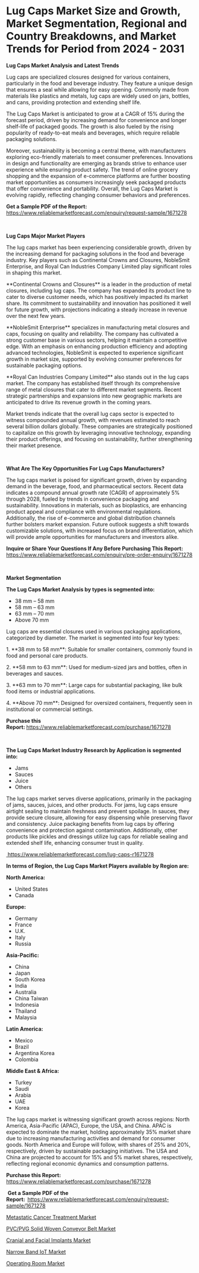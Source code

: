 <p><h1>Lug Caps Market Size and Growth, Market Segmentation, Regional and Country Breakdowns, and Market Trends for Period from 2024 -  2031</h1></p><p><strong>Lug Caps Market Analysis and Latest Trends</strong></p>
<p><p>Lug caps are specialized closures designed for various containers, particularly in the food and beverage industry. They feature a unique design that ensures a seal while allowing for easy opening. Commonly made from materials like plastics and metals, lug caps are widely used on jars, bottles, and cans, providing protection and extending shelf life. </p><p>The Lug Caps Market is anticipated to grow at a CAGR of 15% during the forecast period, driven by increasing demand for convenience and longer shelf-life of packaged goods. The growth is also fueled by the rising popularity of ready-to-eat meals and beverages, which require reliable packaging solutions. </p><p>Moreover, sustainability is becoming a central theme, with manufacturers exploring eco-friendly materials to meet consumer preferences. Innovations in design and functionality are emerging as brands strive to enhance user experience while ensuring product safety. The trend of online grocery shopping and the expansion of e-commerce platforms are further boosting market opportunities as consumers increasingly seek packaged products that offer convenience and portability. Overall, the Lug Caps Market is evolving rapidly, reflecting changing consumer behaviors and preferences.</p></p>
<p><strong>Get a Sample PDF of the Report:&nbsp;</strong> <a href="https://www.reliablemarketforecast.com/enquiry/request-sample/1671278?utm_campaign=1169&utm_medium=2&utm_source=Github&utm_content=ia&utm_term=20122024&utm_id=lug-caps">https://www.reliablemarketforecast.com/enquiry/request-sample/1671278</a></p>
<p>&nbsp;</p>
<p><strong>Lug Caps Major Market Players</strong></p>
<p><p>The lug caps market has been experiencing considerable growth, driven by the increasing demand for packaging solutions in the food and beverage industry. Key players such as Continental Crowns and Closures, NobleSmit Enterprise, and Royal Can Industries Company Limited play significant roles in shaping this market.</p><p>**Continental Crowns and Closures** is a leader in the production of metal closures, including lug caps. The company has expanded its product line to cater to diverse customer needs, which has positively impacted its market share. Its commitment to sustainability and innovation has positioned it well for future growth, with projections indicating a steady increase in revenue over the next few years.</p><p>**NobleSmit Enterprise** specializes in manufacturing metal closures and caps, focusing on quality and reliability. The company has cultivated a strong customer base in various sectors, helping it maintain a competitive edge. With an emphasis on enhancing production efficiency and adopting advanced technologies, NobleSmit is expected to experience significant growth in market size, supported by evolving consumer preferences for sustainable packaging options.</p><p>**Royal Can Industries Company Limited** also stands out in the lug caps market. The company has established itself through its comprehensive range of metal closures that cater to different market segments. Recent strategic partnerships and expansions into new geographic markets are anticipated to drive its revenue growth in the coming years. </p><p>Market trends indicate that the overall lug caps sector is expected to witness compounded annual growth, with revenues estimated to reach several billion dollars globally. These companies are strategically positioned to capitalize on this growth by leveraging innovative technology, expanding their product offerings, and focusing on sustainability, further strengthening their market presence.</p></p>
<p>&nbsp;</p>
<p><strong>What Are The Key Opportunities For Lug Caps Manufacturers?</strong></p>
<p><p>The lug caps market is poised for significant growth, driven by expanding demand in the beverage, food, and pharmaceutical sectors. Recent data indicates a compound annual growth rate (CAGR) of approximately 5% through 2028, fueled by trends in convenience packaging and sustainability. Innovations in materials, such as bioplastics, are enhancing product appeal and compliance with environmental regulations. Additionally, the rise of e-commerce and global distribution channels further bolsters market expansion. Future outlook suggests a shift towards customizable solutions, with increased focus on brand differentiation, which will provide ample opportunities for manufacturers and investors alike.</p></p>
<p><strong>Inquire or Share Your Questions If Any Before Purchasing This Report:</strong> <a href="https://www.reliablemarketforecast.com/enquiry/pre-order-enquiry/1671278?utm_campaign=1169&utm_medium=2&utm_source=Github&utm_content=ia&utm_term=20122024&utm_id=lug-caps">https://www.reliablemarketforecast.com/enquiry/pre-order-enquiry/1671278</a></p>
<p>&nbsp;</p>
<p><strong>Market Segmentation</strong></p>
<p><strong>The Lug Caps Market Analysis by types is segmented into:</strong></p>
<p><ul><li>38 mm – 58 mm</li><li>58 mm – 63 mm</li><li>63 mm – 70 mm</li><li>Above 70 mm</li></ul></p>
<p><p>Lug caps are essential closures used in various packaging applications, categorized by diameter. The market is segmented into four key types: </p><p>1. **38 mm to 58 mm**: Suitable for smaller containers, commonly found in food and personal care products. </p><p>2. **58 mm to 63 mm**: Used for medium-sized jars and bottles, often in beverages and sauces. </p><p>3. **63 mm to 70 mm**: Large caps for substantial packaging, like bulk food items or industrial applications. </p><p>4. **Above 70 mm**: Designed for oversized containers, frequently seen in institutional or commercial settings.</p></p>
<p><strong>Purchase this Report:&nbsp;</strong><a href="https://www.reliablemarketforecast.com/purchase/1671278?utm_campaign=1169&utm_medium=2&utm_source=Github&utm_content=ia&utm_term=20122024&utm_id=lug-caps">https://www.reliablemarketforecast.com/purchase/1671278</a></p>
<p>&nbsp;</p>
<p><strong>The Lug Caps Market Industry Research by Application is segmented into:</strong></p>
<p><ul><li>Jams</li><li>Sauces</li><li>Juice</li><li>Others</li></ul></p>
<p><p>The lug caps market serves diverse applications, primarily in the packaging of jams, sauces, juices, and other products. For jams, lug caps ensure airtight sealing to maintain freshness and prevent spoilage. In sauces, they provide secure closure, allowing for easy dispensing while preserving flavor and consistency. Juice packaging benefits from lug caps by offering convenience and protection against contamination. Additionally, other products like pickles and dressings utilize lug caps for reliable sealing and extended shelf life, enhancing consumer trust in quality.</p></p>
<p><a href="https://www.reliablemarketforecast.com/lug-caps-r1671278?utm_campaign=1169&utm_medium=2&utm_source=Github&utm_content=ia&utm_term=20122024&utm_id=lug-caps">&nbsp;https://www.reliablemarketforecast.com/lug-caps-r1671278</a></p>
<p><strong>In terms of Region, the Lug Caps Market Players available by Region are:</strong></p>
<p>
    <p> <strong> North America: </strong>
        <ul>
            <li>United States</li>
            <li>Canada</li>
        </ul>
        </p> 
    <p> <strong> Europe: </strong>
        <ul>
            <li>Germany</li>
            <li>France</li>
            <li>U.K.</li>
            <li>Italy</li>
            <li>Russia</li>
        </ul>
        </p> 
    <p> <strong> Asia-Pacific: </strong>
        <ul>
            <li>China</li>
            <li>Japan</li>
            <li>South Korea</li>
            <li>India</li>
            <li>Australia</li>
            <li>China Taiwan</li>
            <li>Indonesia</li>
            <li>Thailand</li>
            <li>Malaysia</li>
        </ul>
        </p> 
    <p> <strong> Latin America: </strong>
        <ul>
            <li>Mexico</li>
            <li>Brazil</li>
            <li>Argentina Korea</li>
            <li>Colombia</li>
        </ul>
        </p> 
    <p> <strong> Middle East & Africa: </strong>
        <ul>
            <li>Turkey</li>
            <li>Saudi</li>
            <li>Arabia</li>
            <li>UAE</li>
            <li>Korea</li>
        </ul>
    </p>
    </p>
<p><p>The lug caps market is witnessing significant growth across regions: North America, Asia-Pacific (APAC), Europe, the USA, and China. APAC is expected to dominate the market, holding approximately 35% market share due to increasing manufacturing activities and demand for consumer goods. North America and Europe will follow, with shares of 25% and 20%, respectively, driven by sustainable packaging initiatives. The USA and China are projected to account for 15% and 5% market shares, respectively, reflecting regional economic dynamics and consumption patterns.</p></p>
<p><strong>Purchase this Report: </strong><a href="https://www.reliablemarketforecast.com/purchase/1671278?utm_campaign=1169&utm_medium=2&utm_source=Github&utm_content=ia&utm_term=20122024&utm_id=lug-caps">https://www.reliablemarketforecast.com/purchase/1671278</a></p>
<p>&nbsp;<strong>Get a Sample PDF of the Report:&nbsp;&nbsp;</strong><a href="https://www.reliablemarketforecast.com/enquiry/request-sample/1671278?utm_campaign=1169&utm_medium=2&utm_source=Github&utm_content=ia&utm_term=20122024&utm_id=lug-caps">https://www.reliablemarketforecast.com/enquiry/request-sample/1671278</a></p>
<p><strong></strong></p>
<p><p><a href="https://www.linkedin.com/pulse/technological-insights-growth-trends-metastatic-cancer-treatment-wy3yf?utm_campaign=1169&utm_medium=2&utm_source=Github&utm_content=ia&utm_term=20122024&utm_id=lug-caps">Metastatic Cancer Treatment Market</a></p><p><a href="https://github.com/storrsfabiana19879/Market-Research-Report-List-1/blob/main/pvcpvg-solid-woven-conveyor-belt-market.md?utm_campaign=1169&utm_medium=2&utm_source=Github&utm_content=ia&utm_term=20122024&utm_id=lug-caps">PVC/PVG Solid Woven Conveyor Belt Market</a></p><p><a href="https://www.linkedin.com/pulse/comprehensive-cranial-facial-implants-market-outlook-size-8bbjf?utm_campaign=1169&utm_medium=2&utm_source=Github&utm_content=ia&utm_term=20122024&utm_id=lug-caps">Cranial and Facial Implants Market</a></p><p><a href="https://www.linkedin.com/pulse/latest-trends-applications-growth-forecast-global-narrow-fi4uf?utm_campaign=1169&utm_medium=2&utm_source=Github&utm_content=ia&utm_term=20122024&utm_id=lug-caps">Narrow Band IoT Market</a></p><p><a href="https://www.linkedin.com/pulse/operating-room-market-emerging-trends-future-prospects-period-estxf?utm_campaign=1169&utm_medium=2&utm_source=Github&utm_content=ia&utm_term=20122024&utm_id=lug-caps">Operating Room Market</a></p></p>